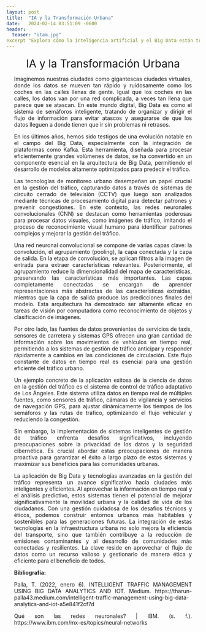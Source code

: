 ```yaml
---
layout: post
title:  "IA y la Transformación Urbana"
date:   2024-02-14 03:51:09 -0600
header:
  teaser: "itam.jpg"
excerpt "Explora cómo la inteligencia artificial y el Big Data están transformando la gestión del tráfico urbano y mejorando la calidad de vida en las ciudades."
---
```

<style>
  .post-content {
    max-width: 900px;
    margin: 0 auto;
    padding: 0 20px;
    text-align: justify;
  }
  .post-title {
    text-align: center;
    font-size: 2em;
    margin-top: 20px;
  }
</style>

<div class="post-content">
  <div class="post-title">IA y la Transformación Urbana</div>
  <p>Imaginemos nuestras ciudades como gigantescas ciudades virtuales, donde los datos se mueven tan rápido y ruidosamente como los coches en las calles llenas de gente. Igual que los coches en las calles, los datos van por una red complicada, a veces tan llena que parece que se atascan. En este mundo digital, Big Data es como el sistema de semáforos inteligente, tratando de organizar y dirigir el flujo de información para evitar atascos y asegurarse de que los datos lleguen a donde tienen que ir sin problemas ni retrasos.</p>

  <p>En los últimos años, hemos sido testigos de una evolución notable en el campo del Big Data, especialmente con la integración de plataformas como Kafka. Esta herramienta, diseñada para procesar eficientemente grandes volúmenes de datos, se ha convertido en un componente esencial en la arquitectura de Big Data, permitiendo el desarrollo de modelos altamente optimizados para predecir el tráfico.</p>

  <p>Las tecnologías de monitoreo urbano desempeñan un papel crucial en la gestión del tráfico, capturando datos a través de sistemas de circuito cerrado de televisión (CCTV) que luego son analizados mediante técnicas de procesamiento digital para detectar patrones y prevenir congestiones. En este contexto, las redes neuronales convolucionales (CNN) se destacan como herramientas poderosas para procesar datos visuales, como imágenes de tráfico, imitando el proceso de reconocimiento visual humano para identificar patrones complejos y mejorar la gestión del tráfico.</p>

  <p>Una red neuronal convolucional se compone de varias capas clave: la convolución, el agrupamiento (pooling), la capa conectada y la capa de salida. En la etapa de convolución, se aplican filtros a la imagen de entrada para extraer características relevantes. Posteriormente, el agrupamiento reduce la dimensionalidad del mapa de características, preservando las características más importantes. Las capas completamente conectadas se encargan de aprender representaciones más abstractas de las características extraídas, mientras que la capa de salida produce las predicciones finales del modelo. Esta arquitectura ha demostrado ser altamente eficaz en tareas de visión por computadora como reconocimiento de objetos y clasificación de imágenes.</p>

  <p>Por otro lado, las fuentes de datos provenientes de servicios de taxis, sensores de carretera y sistemas GPS ofrecen una gran cantidad de información sobre los movimientos de vehículos en tiempo real, permitiendo a los sistemas de gestión de tráfico anticipar y responder rápidamente a cambios en las condiciones de circulación. Este flujo constante de datos en tiempo real es esencial para una gestión eficiente del tráfico urbano.</p>

  <p>Un ejemplo concreto de la aplicación exitosa de la ciencia de datos en la gestión del tráfico es el sistema de control de tráfico adaptativo de Los Ángeles. Este sistema utiliza datos en tiempo real de múltiples fuentes, como sensores de tráfico, cámaras de vigilancia y servicios de navegación GPS, para ajustar dinámicamente los tiempos de los semáforos y las rutas de tráfico, optimizando el flujo vehicular y reduciendo la congestión.</p>

  <p>Sin embargo, la implementación de sistemas inteligentes de gestión de tráfico enfrenta desafíos significativos, incluyendo preocupaciones sobre la privacidad de los datos y la seguridad cibernética. Es crucial abordar estas preocupaciones de manera proactiva para garantizar el éxito a largo plazo de estos sistemas y maximizar sus beneficios para las comunidades urbanas.</p>

  <p>La aplicación de Big Data y tecnologías avanzadas en la gestión del tráfico representa un avance significativo hacia ciudades más inteligentes y eficientes. Al aprovechar la información en tiempo real y el análisis predictivo, estos sistemas tienen el potencial de mejorar significativamente la movilidad urbana y la calidad de vida de los ciudadanos. Con una gestión cuidadosa de los desafíos técnicos y éticos, podemos construir entornos urbanos más habitables y sostenibles para las generaciones futuras. La integración de estas tecnologías en la infraestructura urbana no solo mejora la eficiencia del transporte, sino que también contribuye a la reducción de emisiones contaminantes y al desarrollo de comunidades más conectadas y resilientes. La clave reside en aprovechar el flujo de datos como un recurso valioso y gestionarlo de manera ética y eficiente para el beneficio de todos.</p>

  <p><strong>Bibliografía:</strong></p>

  <p>Palla, T. (2022, enero 6). INTELLIGENT TRAFFIC MANAGEMENT USING BIG DATA ANALYTICS AND IOT. Medium. https://tharun-palla43.medium.com/intelligent-traffic-management-using-big-data-analytics-and-iot-a5e841f2cf7d</p>
  <p>Qué son las redes neuronales? | IBM. (s. f.). https://www.ibm.com/mx-es/topics/neural-networks</p>
</div>
